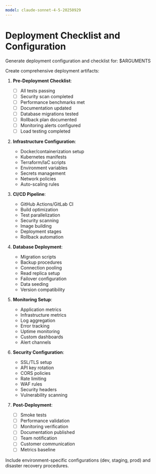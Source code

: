 ```yaml
---
model: claude-sonnet-4-5-20250929
---
```


# Deployment Checklist and Configuration

Generate deployment configuration and checklist for: $ARGUMENTS

Create comprehensive deployment artifacts:

1. **Pre-Deployment Checklist**:
   - [ ] All tests passing
   - [ ] Security scan completed
   - [ ] Performance benchmarks met
   - [ ] Documentation updated
   - [ ] Database migrations tested
   - [ ] Rollback plan documented
   - [ ] Monitoring alerts configured
   - [ ] Load testing completed

2. **Infrastructure Configuration**:
   - Docker/containerization setup
   - Kubernetes manifests
   - Terraform/IaC scripts
   - Environment variables
   - Secrets management
   - Network policies
   - Auto-scaling rules

3. **CI/CD Pipeline**:
   - GitHub Actions/GitLab CI
   - Build optimization
   - Test parallelization
   - Security scanning
   - Image building
   - Deployment stages
   - Rollback automation

4. **Database Deployment**:
   - Migration scripts
   - Backup procedures
   - Connection pooling
   - Read replica setup
   - Failover configuration
   - Data seeding
   - Version compatibility

5. **Monitoring Setup**:
   - Application metrics
   - Infrastructure metrics
   - Log aggregation
   - Error tracking
   - Uptime monitoring
   - Custom dashboards
   - Alert channels

6. **Security Configuration**:
   - SSL/TLS setup
   - API key rotation
   - CORS policies
   - Rate limiting
   - WAF rules
   - Security headers
   - Vulnerability scanning

7. **Post-Deployment**:
   - [ ] Smoke tests
   - [ ] Performance validation
   - [ ] Monitoring verification
   - [ ] Documentation published
   - [ ] Team notification
   - [ ] Customer communication
   - [ ] Metrics baseline

Include environment-specific configurations (dev, staging, prod) and disaster recovery procedures.
